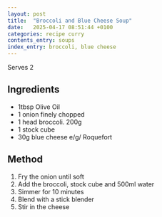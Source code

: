 ```yaml
---
layout: post
title:  "Broccoli and Blue Cheese Soup"
date:   2025-04-17 08:51:44 +0100
categories: recipe curry
contents_entry: soups
index_entry: broccoli, blue cheese
---
```


Serves 2

## Ingredients ##

* 1tbsp Olive Oil
* 1 onion finely chopped
* 1 head broccoli. 200g
* 1 stock cube
* 30g blue cheese e/g/ Roquefort


## Method ##

1. Fry the onion until soft
1. Add the broccoli, stock cube and 500ml water
1. Simmer for 10 minutes
1. Blend with a stick blender
1. Stir in the cheese
